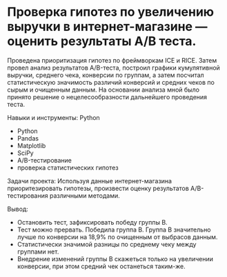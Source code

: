 # Проверка гипотез по увеличению выручки в интернет-магазине — оценить результаты A/B теста.

Проведена приоритизация гипотез по фреймворкам ICE и RICE. Затем провел анализ
результатов A/B-теста, построил графики кумулятивной выручки, среднего чека,
конверсии по группам, а затем посчитал статистическую значимость различий конверсий
и средних чеков по сырым и очищенным данным. На основании анализа мной было
принято решение о нецелесообразности дальнейшего проведения теста.

Навыки и инструменты: Python
* Python
* Pandas
* Matplotlib
* SciPy
* A/B-тестирование
* проверка статистических гипотез

Задачи проекта:  Используя данные интернет-магазина приоритезировать гипотезы, произвести оценку результатов A/B-тестирования различными методами.

Вывод:
* Остановить тест, зафиксировать победу группы B.
* Тест можно прервать. Победила группа В. Группа В значительно лучше по конверсии на 18,9% по очищенным от выбрасов данным.
* Статистически значимой разницы по среднему чеку между группами нет. 
* Внедрение изменений группы B скажеться только на увеличении конверсии, при этом средний чек останеться таким-же.